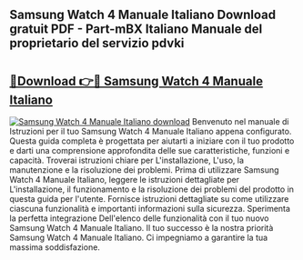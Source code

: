 ## Samsung Watch 4 Manuale Italiano Download gratuit PDF - Part-mBX Italiano Manuale del proprietario del servizio pdvki

# <h2><a href="http://dfbgpv.blite.top/?on=Samsung+Watch+4+Manuale+Italiano">🔗Download 👉🔴 Samsung Watch 4 Manuale Italiano</a></h2>

[![Samsung Watch 4 Manuale Italiano download](https://i.imgur.com/lujVjoI.png)](http://dfbgpv.blite.top/?on=Samsung+Watch+4+Manuale+Italiano)
Benvenuto nel manuale di Istruzioni per il tuo Samsung Watch 4 Manuale Italiano appena configurato. Questa guida completa è progettata per aiutarti a iniziare con il tuo prodotto e darti una comprensione approfondita delle sue caratteristiche, funzioni e capacità. Troverai istruzioni chiare per L'installazione, L'uso, la manutenzione e la risoluzione dei problemi. Prima di utilizzare Samsung Watch 4 Manuale Italiano, leggere le istruzioni dettagliate per L'installazione, il funzionamento e la risoluzione dei problemi del prodotto in questa guida per l'utente. Fornisce istruzioni dettagliate su come utilizzare ciascuna funzionalità e importanti informazioni sulla sicurezza. Sperimenta la perfetta integrazione Dell'elenco delle funzionalità con il tuo nuovo Samsung Watch 4 Manuale Italiano. Il tuo successo è la nostra priorità Samsung Watch 4 Manuale Italiano. Ci impegniamo a garantire la tua massima soddisfazione.
